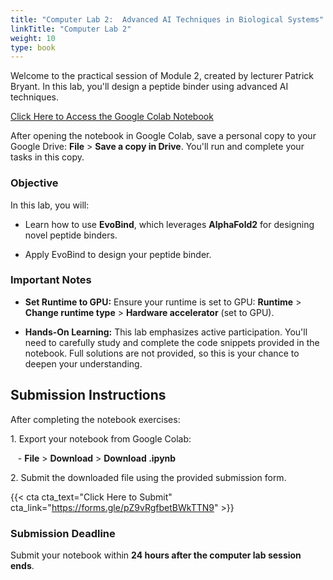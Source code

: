 ```yaml
---
title: "Computer Lab 2:  Advanced AI Techniques in Biological Systems"
linkTitle: "Computer Lab 2"
weight: 10
type: book
---
```


Welcome to the practical session of Module 2, created by lecturer Patrick Bryant. In this lab, you'll design a peptide binder using advanced AI techniques.

[Click Here to Access the Google Colab Notebook](https://colab.research.google.com/drive/1KHma8rS4j-JuiXkn2YtCrqPskR0X9RR-?usp=sharing)

After opening the notebook in Google Colab, save a personal copy to your Google Drive: **File** > **Save a copy in Drive**. You'll run and complete your tasks in this copy.

### Objective

In this lab, you will:

- Learn how to use **EvoBind**, which leverages **AlphaFold2** for designing novel peptide binders.

- Apply EvoBind to design your peptide binder.

### Important Notes

- **Set Runtime to GPU:** Ensure your runtime is set to GPU: **Runtime** > **Change runtime type** > **Hardware accelerator** (set to GPU).

- **Hands-On Learning:** This lab emphasizes active participation. You'll need to carefully study and complete the code snippets provided in the notebook. Full solutions are not provided, so this is your chance to deepen your understanding.


## Submission Instructions

After completing the notebook exercises:

1\. Export your notebook from Google Colab:

   - **File** > **Download** > **Download .ipynb**

2\. Submit the downloaded file using the provided submission form.

{{< cta cta_text="Click Here to Submit" cta_link="https://forms.gle/pZ9vRgfbetBWkTTN9" >}}

### Submission Deadline

Submit your notebook within **24 hours after the computer lab session ends**.
